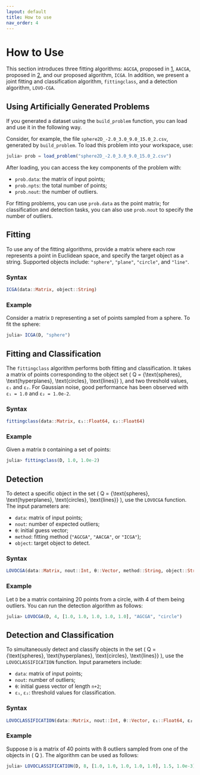 ```yaml
---
layout: default
title: How to use
nav_order: 4
---
```


# How to Use

This section introduces three fitting algorithms: `AGCGA`, proposed in [1](https://link.springer.com/article/10.1007/s10851-014-0495-2), `AACGA`, proposed in [2](https://link.springer.com/book/10.1007/978-3-642-31794-1), and our proposed algorithm, `ICGA`. In addition, we present a joint fitting and classification algorithm, `fittingclass`, and a detection algorithm, `LOVO-CGA`.

## Using Artificially Generated Problems

If you generated a dataset using the `build_problem` function, you can load and use it in the following way.

Consider, for example, the file `sphere2D_-2.0_3.0_9.0_15.0_2.csv`, generated by `build_problem`. To load this problem into your workspace, use:

```julia
julia> prob = load_problem("sphere2D_-2.0_3.0_9.0_15.0_2.csv")
```

After loading, you can access the key components of the problem with:

- `prob.data`: the matrix of input points;
- `prob.npts`: the total number of points;
- `prob.nout`: the number of outliers.

For fitting problems, you can use `prob.data` as the point matrix; for classification and detection tasks, you can also use `prob.nout` to specify the number of outliers.


## Fitting

To use any of the fitting algorithms, provide a matrix where each row represents a point in Euclidean space, and specify the target object as a string. Supported objects include: `"sphere"`, `"plane"`, `"circle"`, and `"line"`.

### Syntax

```julia
ICGA(data::Matrix, object::String)
```

### Example

Consider a matrix `D` representing a set of points sampled from a sphere. To fit the sphere:

```julia
julia> ICGA(D, "sphere")
```

## Fitting and Classification

The `fittingclass` algorithm performs both fitting and classification. It takes a matrix of points corresponding to the object set \( Q = \{\text{spheres}, \text{hyperplanes}, \text{circles}, \text{lines}\} \), and two threshold values, `ε₁` and `ε₂`. For Gaussian noise, good performance has been observed with `ε₁ = 1.0` and `ε₂ = 1.0e-2`.

### Syntax

```julia
fittingclass(data::Matrix, ε₁::Float64, ε₂::Float64)
```

### Example

Given a matrix `D` containing a set of points:

```julia
julia> fittingclass(D, 1.0, 1.0e-2)
```

## Detection

To detect a specific object in the set \( Q = \{\text{spheres}, \text{hyperplanes}, \text{circles}, \text{lines}\} \), use the `LOVOCGA` function. The input parameters are:

- `data`: matrix of input points;
- `nout`: number of expected outliers;
- `θ`: initial guess vector;
- `method`: fitting method (`"AGCGA"`, `"AACGA"`, or `"ICGA"`);
- `object`: target object to detect.

### Syntax

```julia
LOVOCGA(data::Matrix, nout::Int, θ::Vector, method::String, object::String)
```

### Example

Let `D` be a matrix containing 20 points from a circle, with 4 of them being outliers. You can run the detection algorithm as follows:

```julia
julia> LOVOCGA(D, 4, [1.0, 1.0, 1.0, 1.0, 1.0], "AGCGA", "circle")
```

## Detection and Classification

To simultaneously detect and classify objects in the set \( Q = \{\text{spheres}, \text{hyperplanes}, \text{circles}, \text{lines}\} \), use the `LOVOCLASSIFICATION` function. Input parameters include:

- `data`: matrix of input points;
- `nout`: number of outliers;
- `θ`: initial guess vector of length `n+2`;
- `ε₁`, `ε₂`: threshold values for classification.

### Syntax

```julia
LOVOCLASSIFICATION(data::Matrix, nout::Int, θ::Vector, ε₁::Float64, ε₂::Float64)
```

### Example

Suppose `D` is a matrix of 40 points with 8 outliers sampled from one of the objects in \( Q \). The algorithm can be used as follows:

```julia
julia> LOVOCLASSIFICATION(D, 8, [1.0, 1.0, 1.0, 1.0, 1.0], 1.5, 1.0e-3)
```